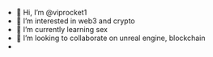 - 👋 Hi, I’m @viprocket1
- 👀 I’m interested in web3 and crypto
- 🌱 I’m currently learning sex
- 💞️ I’m looking to collaborate on unreal engine, blockchain
- 

<!---
viprocket1/viprocket1 is a ✨ special ✨ repository because its `README.md` (this file) appears on your GitHub profile.
You can click the Preview link to take a look at your changes.
--->
